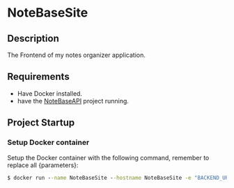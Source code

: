# NoteBaseSite

## Description
The Frontend of my notes organizer application.

## Requirements
- Have Docker installed.
- have the [NoteBaseAPI](https://github.com/NoteBaseApp/NoteBaseAPI/tree/main) project running.
## Project Startup

### Setup Docker container
Setup the Docker container with the following command, remember to replace all {parameters}:
```cmd
$ docker run --name NoteBaseSite --hostname NoteBaseSite -e "BACKEND_URL={ip}:{port}" -p {port}:80 -d joeyremmers/notebaseSite
```
